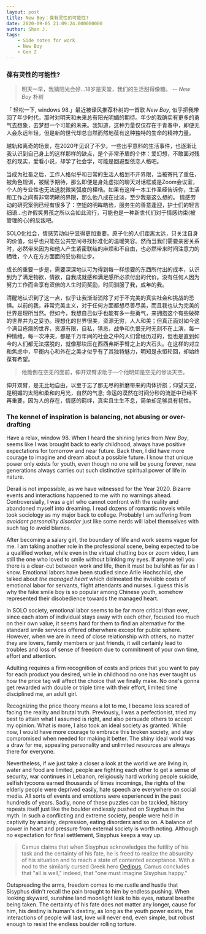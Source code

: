 ```yaml
---
layout: post
title: New Boy：葆有灵性的可能性?
date: 2020-09-05 21:09:24.000000000
author: Shan J.
tags:
    - Side notes for work
    - New Boy
    - Gen Z
---
```


### 葆有灵性的可能性?

> 明天一早，我猜阳光会好...18岁是天堂，我们的生活甜得像糖。  -- *New Boy* 朴树

「 轻松一下, windows 98.」最近被译风推荐朴树的一首歌 *New Boy*, 似乎把我带回了年少时代，那时对明天和未来总有阳光明媚的期待。年少的我确实有更多的勇气去想象，去梦想一个可能的未来。我知道，这种力量仅仅存在于青春中，即便无人会永远年轻，但是新的世代却总自然而然地葆有这种独特的生命的精神力量。

越轨和离奇的场景，在2020年见识了不少。一些出乎意料的生活事件，也逐渐让我认识到自己身上的这样那样的缺点，是个非常矛盾的个体：爱幻想，不敢面对残忍的现实，爱看小说，却学了社会学，可能是回避型依恋人格吧。

当成为社畜之后，工作人格似乎和日常的生活人格划不开界限，当被寄托了重任，被角色规训，被赋予期待，那么即便是身处虚拟的聊天对话框或是Zoom会议室，个人的专业性也无法逃脱微笑弧度的桎梏。如果有这样一本工作圣经告诉你，生活和工作之间有非常明晰的界限，那么他八成在扯淡，至少我是这么想的。 情感劳动的研究案例已经有很多了：空姐的明眸皓齿，服务生的善意逢迎，护士们的轻言细语...也许假笑男孩之所以会如此流行，可能也是一种新世代们对于情感约束(被管理的心)的反叛吧。

SOLO化社会，情感劳动似乎显得更加重要。原子化的人们距离太远，只关注自身的价值，似乎也只能在公共空间寻找标准化的温暖笑容。然而当我们需要亲密关系时，必然带来因为和他人产生紧密联结的麻烦和不自由，也必然带来时间注意力的牺牲，个人在方方面面的妥协和让步。

成长的重要一步是，需要深深地认可为得到每一样想要的东西所付出的成本，认识到为了满足物欲，情欲，自我成就感和满足感所必须付出的代价。没有任何人因为努力工作而会享有双倍的人生时间奖励，时间驯服了我，成年的我。

清醒地认识到了这一点，似乎让我渐渐消除了对于不完美的真实社会和挑战的恐惧。以前的我，非常完美主义，对于任何方面都想尽善尽美，而且我也认为完美的世界是理所当然。但如今，我想自己似乎也能有多一些勇气，来拥抱这个有些破碎的世界并为之妥协。理想化的世界很美，资源无穷，人人和美；但真正面对如今这个满目疮痍的世界，资源有限，自私，猜忌，战争和仇恨无时无刻不在上演，每一种情绪，每一次冲突，都是千万年间的社会之中的人们曾经历过的，但也是直到如今的人们都无法摆脱的，就像那块压在西西弗斯手臂之上的大石头。在这样的对立和焦虑中，平衡内心和外在之美才似乎有了其独特魅力，明知是永恒轮回，却始终葆有希望。

> 他跪倒在空无的面前，伸开双臂求助于一个他明知是空无的惨淡天空。

伸开双臂，是无比地自由，以至于忘了那无尽的折磨带来的肉体折损；仰望天空，是明媚的太阳和柔和的月光，自然的气息; 命运的漠然在时间分秒的流逝中已经不再重要，因为人的存在，情感的羁绊，真实且生生不息，简单却足够具有韧性。

### The kennel of inspiration is balancing, not abusing or over-drafting  

Have a relax, window 98. When I heard the shining lyrics from *New Boy*,  seems like I was brought back to early childhood, always have positive expectations for tomorrow and near future. Back then, I did have more courage to imagine and dream about a possible future. I know that unique power only exists for youth, even though no one will be young forever, new generations always carries out such distinctive spiritual power of life in nature.  

Derail is not impossible, as we have witnessed for the Year 2020. Bizarre events and interactions happened to me with no warnings ahead.  Controversially, I was a girl who cannot confront with the reality and abandoned myself into dreaming. I read dozens of romantic novels while took sociology as my major back to college. Probably I am suffering from *avoidant personality disorder* just like some nerds will label themselves with such tag to avoid blames.

After becoming a salary girl, the boundary of life and work seems vague for me. I am taking another role in the professional scene, being expected to be a qualified worker, while even in the virtual chatting box or zoom video, I am still the one who loved to smile without blinking my eyes. If anyone tell you there is a clear-cut between work and life, then it must be bullshit as far as I know. Emotional labors have been studied since Arlie Hochschild, she talked about *the managed heart* which delineated the invisible costs of emotional labor for servants, flight attendants and nurses. I guess this is why the fake smile boy is so popular among Chinese youth,  somehow represented their disobedience towards the managed heart. 

In SOLO society, emotional labor seems to be far more critical than ever, since each atom of individual stays away with each other, focused too much on their own value, it seems hard for them to find an alternative for the standard smile services offered  otherwhere except for public sphere. However, when we are in need of close relationship with others, no matter they are lovers, family members or just friends, it will certainly lead to troubles and loss of sense of freedom due to commitment of your own time, effort and attention.

Adulting requires a firm recognition of costs and prices that you want to pay for each product you desired, while in childhood no one has ever taught us how the price tag will affect the choice that we finally make. No one's gonna get rewarded with double or triple time with their effort, limited time disciplined me, an adult girl.

Recognizing the price theory means a lot to me, I became less scared of facing the reality and brutal truth. Previously, I was a perfectionist, tried my best to attain what I assumed is right, and also persuade others to accept my opinion. What is more, I also took an ideal society as granted. While now, I would have more courage to embrace this broken society, and stay compromised  when needed for making it better. The shiny ideal world was a draw for me, appealing personality and unlimited resources are always there for everyone.

Nevertheless, if we just take a closer a look at the world we are living in, water and food are limited, people are fighting each other to get a sense of security, war continues in Lebanon, religiously hard working people suicide, selfish tycoons earned thousands of times incomings, the rights of the elderly people were deprived easily, hate speech are everywhere on social media. All sorts of events and emotions were experienced in the past hundreds of years. Sadly, none of these puzzles can be tackled, history repeats itself just like the boulder endlessly pushed on Sisyphus in the myth. In such a conflicting and extreme society, people were held in captivity by anxiety, depression, eating disorders and so on. A balance of power in heart and pressure from external society is worth noting. Although no expectation for final settlement, Sisyphus keeps a way up.

> Camus claims that when Sisyphus acknowledges the futility of his task and the certainty of his fate, he is freed to realize the absurdity of his situation and to reach a state of contented acceptance. With a nod to the similarly cursed Greek hero [Oedipus](https://en.wikipedia.org/wiki/Oedipus), Camus concludes that "all is well," indeed, that "one must imagine Sisyphus happy."

Outspreading the arms, freedom comes to me rustle and hustle that Sisyphus didn't recall the pain brought to him by endless pushing. When looking skyward, sunshine land moonlight leak to his eyes, natural breathe being taken. The certainty of his fate does not matter any longer, cause for him, his destiny is human's destiny, as long as the youth power exists, the interactions of people will last, love will never end, even simple, but robust enough to resist the endless boulder rolling torture.
